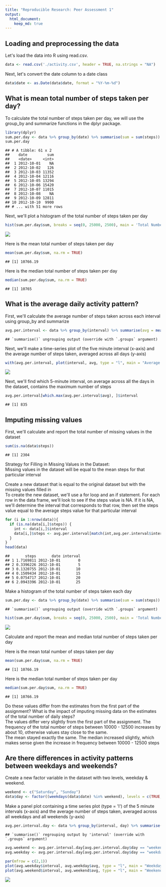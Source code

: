```yaml
---
title: "Reproducible Research: Peer Assessment 1"
output: 
  html_document:
    keep_md: true
---
```


## Loading and preprocessing the data
Let's load the data into R using read.csv.

```r
data <- read.csv('./activity.csv', header = TRUE, na.strings = "NA")
```

Next, let's convert the date column to a date class 

```r
data$date <- as.Date(data$date, format = "%Y-%m-%d")
```

## What is mean total number of steps taken per day?
To calculate the total number of steps taken per day, we will use the group_by and summarize functions in the dplyr package. 

```r
library(dplyr)
sum.per.day <- data %>% group_by(date) %>% summarise(sum = sum(steps))
sum.per.day
```

```
## # A tibble: 61 x 2
##    date         sum
##    <date>     <int>
##  1 2012-10-01    NA
##  2 2012-10-02   126
##  3 2012-10-03 11352
##  4 2012-10-04 12116
##  5 2012-10-05 13294
##  6 2012-10-06 15420
##  7 2012-10-07 11015
##  8 2012-10-08    NA
##  9 2012-10-09 12811
## 10 2012-10-10  9900
## # ... with 51 more rows
```

Next, we'll plot a histogram of the total number of steps taken per day 

```r
hist(sum.per.day$sum, breaks = seq(0, 25000, 2500), main = 'Total Number of Steps per Day', xlab = 'Number of Steps')
```

![](PA1_template_files/figure-html/unnamed-chunk-4-1.png)<!-- -->

Here is the mean total number of steps taken per day 

```r
mean(sum.per.day$sum, na.rm = TRUE)
```

```
## [1] 10766.19
```

Here is the median total number of steps taken per day 

```r
median(sum.per.day$sum, na.rm = TRUE)
```

```
## [1] 10765
```


## What is the average daily activity pattern?
First, we'll calculate the average number of steps taken across each interval using group_by and summarize 

```r
avg.per.interval <- data %>% group_by(interval) %>% summarise(avg = mean(steps, na.rm = TRUE))
```

```
## `summarise()` ungrouping output (override with `.groups` argument)
```

Next, we'll make a time-series plot of the five minute interval (x-axis) and the average number of steps taken, averaged across all days (y-axis)

```r
with(avg.per.interval, plot(interval, avg, type = "l", main = "Average Daily Activity Pattern", xlab = "Five Minute Time Interval", ylab = "Average # of Steps (averaged across all days)"))
```

![](PA1_template_files/figure-html/unnamed-chunk-8-1.png)<!-- -->

Next, we'll find which 5-minute interval, on average across all the days in the dataset, contains the maximum number of steps

```r
avg.per.interval[which.max(avg.per.interval$avg), ]$interval
```

```
## [1] 835
```

## Imputing missing values
First, we'll calculate and report the total number of missing values in the dataset

```r
sum(is.na(data$steps))
```

```
## [1] 2304
```

Strategy for Filling in Missing Values in the Dataset:  
Missing values in the dataset will be equal to the mean steps for that particular interval

Create a new dataset that is equal to the original dataset but with the missing values filled in  
To create the new dataset, we'll use a for loop and an if statement. For each row in the data frame, we'll look to see if the steps value is NA. If it is NA, we'll determine the interval that corresponds to that row, then set the steps value equal to the average steps value for that particular interval 

```r
for (i in 1:nrow(data)){
  if (is.na(data[i,]$steps)) {
    int <- data[i,]$interval
    data[i,]$steps <- avg.per.interval[match(int,avg.per.interval$interval), ]$avg
  }
}
head(data)
```

```
##       steps       date interval
## 1 1.7169811 2012-10-01        0
## 2 0.3396226 2012-10-01        5
## 3 0.1320755 2012-10-01       10
## 4 0.1509434 2012-10-01       15
## 5 0.0754717 2012-10-01       20
## 6 2.0943396 2012-10-01       25
```

Make a histogram of the total number of steps taken each day 

```r
sum.per.day <- data %>% group_by(date) %>% summarise(sum = sum(steps))
```

```
## `summarise()` ungrouping output (override with `.groups` argument)
```

```r
hist(sum.per.day$sum, breaks = seq(0, 25000, 2500), main = 'Total Number of Steps per Day', xlab = 'Number of Steps')
```

![](PA1_template_files/figure-html/unnamed-chunk-12-1.png)<!-- -->

Calculate and report the mean and median total number of steps taken per day 

Here is the mean total number of steps taken per day 

```r
mean(sum.per.day$sum, na.rm = TRUE)
```

```
## [1] 10766.19
```

Here is the median total number of steps taken per day 

```r
median(sum.per.day$sum, na.rm = TRUE)
```

```
## [1] 10766.19
```

Do these values differ from the estimates from the first part of the assignment? What is the impact of imputing missing data on the estimates of the total number of daily steps?  
The values differ very slightly from the first part of the assignment. The frequency of the total number of steps between 10000 - 12500 increases by about 10, otherwise values stay close to the same.  
The mean stayed exactly the same. 
The median increased slightly, which makes sense given the increase in frequency between 10000 - 12500 steps 

## Are there differences in activity patterns between weekdays and weekends?
Create a new factor variable in the dataset with two levels, weekday & weekend. 

```r
weekend <- c("Saturday", "Sunday")
data$day <- factor((weekdays(data$date) %in% weekend), levels = c(TRUE,  FALSE), labels = c("weekend", "weekday"))
```

Make a panel plot containing a time series plot (type = 'l') of the 5 minute intervals (x-axis) and the average number of steps taken, averaged across all weekdays and all weekends (y-axis)

```r
avg.per.interval.day <- data %>% group_by(interval, day) %>% summarise(avg = mean(steps))
```

```
## `summarise()` regrouping output by 'interval' (override with `.groups` argument)
```

```r
avg.weekend <- avg.per.interval.day[avg.per.interval.day$day == "weekend", ]
avg.weekday <- avg.per.interval.day[avg.per.interval.day$day == "weekday", ]

par(mfrow = c(2,1))
plot(avg.weekday$interval, avg.weekday$avg, type = "l", main = "Weekday", xlab = "Five Minute Time Interval", ylab = "Avg # Steps")
plot(avg.weekend$interval, avg.weekend$avg, type = "l", main = "Weekend", xlab = "Five Minute Time Interval", ylab = "Avg # Steps")
```

![](PA1_template_files/figure-html/unnamed-chunk-16-1.png)<!-- -->
